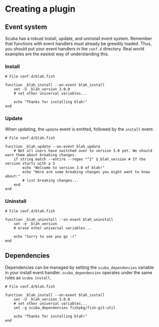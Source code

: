 # Creating a plugin

## Event system

Scuba has a robust install, update, and uninstall event system. Remember that functions with event handlers must already be greedily loaded. Thus, you should put your event handlers in the `conf.d` directory. Real world examples are the easiest way of understanding this.

### Install

```fish
# File conf.d/blah.fish

function _blah_install --on-event blah_install
    set -U _blah_version 3.0.0
    # set other universal variables...

    echo "Thanks for installing blah!"
end
```

### Update

When updating, the `update` event is emitted, followed by the `install` event.

```fish
# File conf.d/blah.fish

function _blah_update --on-event blah_update
    # Not all users have switched over to version 3.0 yet. We should warn them about breaking changes.
    if string match --entire --regex "^2" $_blah_version # If the version starts with a 2
        echo "Welcome to version 3.0 of blah!"
        echo "Here are some breaking changes you might want to know about:"
        # list breaking changes...
    end
end
```

### Uninstall

```fish
# File conf.d/blah.fish

function _blah_uninstall --on-event blah_uninstall
    set -e _blah_version
    # erase other universal variables...

    echo "Sorry to see you go :("
end
```

## Dependencies

Dependencies can be managed by setting the `scuba_dependencies` variable in your install event handler. `scuba_dependencies` operates under the same rules as `scuba install`.

```fish
# File conf.d/blah.fish

function _blah_install --on-event blah_install
    set -U _blah_version 3.0.0
    # set other universal variables...
    set -g scuba_dependencies fishpkg/fish-git-util

    echo "Thanks for installing blah!"
end
```
